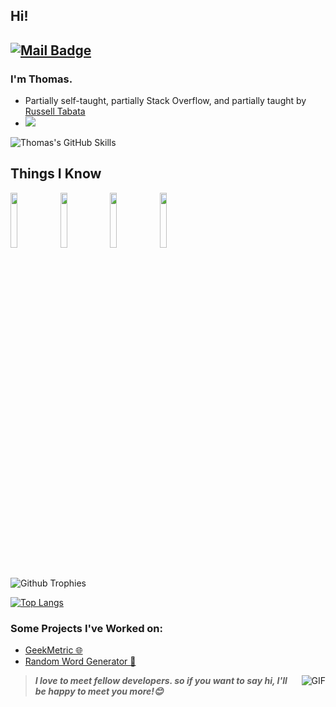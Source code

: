 ## Hi!

[![Mail Badge](https://img.shields.io/badge/-tdlauder07@gmail.com-c14438?style=flat&logo=Gmail&logoColor=white&link=mailto:tdlauder07@gmail.com)](mailto:tdlauder07@gmail.com)
---


### I'm Thomas.

- Partially self-taught, partially Stack Overflow, and partially taught by [Russell Tabata](https://github.com/parzival129)
- ![](https://komarev.com/ghpvc/?username=nerdy-nugget&color=red)

![Thomas's GitHub Skills](https://github-readme-stats.vercel.app/api?username=fishonlegs&count_private=true&include_all_commits=true&theme=radical&show_icons=true)


## Things I Know


  <code><img width="15%" src="https://www.vectorlogo.zone/logos/javascript/javascript-ar21.svg"></code>
  <code><img width="15%" src="https://www.vectorlogo.zone/logos/python/python-ar21.svg"></code>
  <code><img width="15%" src="https://www.vectorlogo.zone/logos/w3_html5/w3_html5-ar21.svg"></code>
  <code><img width="15%" src="https://www.vectorlogo.zone/logos/firebase/firebase-ar21.svg"></code>
 <br />
  <br />


![Github Trophies](https://github-profile-trophy.vercel.app/?username=fishonlegs&theme=darkhub)

[![Top Langs](https://github-readme-stats.vercel.app/api/top-langs/?username=fishonlegs&theme=radical&layout=compact&hide=assembly)](https://github.com/anuraghazra/github-readme-stats)

### Some Projects I've Worked on:
- [GeekMetric 🌐](https://github.com/geekmetric/geekmetric)
- [Random Word Generator 📝](https://github.com/fishonlegs/random-word-generator)

<img align="right" alt="GIF" src="https://i.pinimg.com/originals/0e/79/8f/0e798f91138755ce7386df586f6feb3b.gif" />

> ***I love to meet fellow developers. so if you want to say hi, I'll be happy to meet you more!😊***
